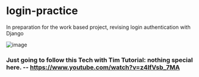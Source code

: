 # login-practice
In preparation for the work based project, revising login authentication with Django

![image](https://user-images.githubusercontent.com/56073739/114372776-d7df0f00-9b79-11eb-82f7-31214d5d01df.png)

### Just going to follow this Tech with Tim Tutorial: nothing special here. -- https://www.youtube.com/watch?v=z4lfVsb_7MA
